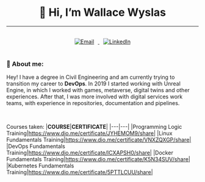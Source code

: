 <center><h1>👋 Hi, I’m Wallace Wyslas</h1></center>

---

<center>
<br>
<a href="mailto: wallacewyslas@gmail.com">
    <img src="https://img.shields.io/badge/Gmail-333333?style=for-the-badge&logo=gmail&logoColor=red"
    alt="Email" hspace="10">
</a>
<a href="https://linkedin.com/in/wallacewyslas/">
    <img src="https://img.shields.io/badge/LinkedIn-0077B5?style=for-the-badge&logo=linkedin&logoColor=white" alt="LinkedIn" hspace="10">
</a>
</center>



<br>

### 📄 About me:
Hey!
I have a degree in Civil Engineering and am currently trying to transition my career to **DevOps**.
In 2019 I started working with Unreal Engine, in which I worked with games, metaverse, digital twins and other experiences. After that, I was more involved with digital services work teams, with experience in repositories, documentation and pipelines.

<br>

Courses taken:
|**COURSE**|**CERTIFICATE**|
|---|---|
|Programming Logic Training|https://www.dio.me/certificate/JYHEMOM9/share|
|Linux Fundamentals Training|https://www.dio.me/certificate/VNXZQXGP/share|
|DevOps Fundamentals Training|https://www.dio.me/certificate/ICXAPSH0/share|
|Docker Fundamentals Training|https://www.dio.me/certificate/K5N34SUV/share|
|Kubernetes Fundamentals Training|https://www.dio.me/certificate/5PTTLCUU/share|

<!--
- Track me:
  - [Roadmap.sh](https://roadmap.sh/u/walwys)
          

[![roadmap.sh](https://roadmap.sh/card/wide/663f7df5e8cf2039c5de8fd6?variant=dark)](https://roadmap.sh)
-->
